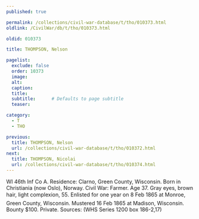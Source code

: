 ```yaml
---
published: true

permalink: /collections/civil-war-database/t/tho/010373.html
oldlink: /CivilWar/db/t/tho/010373.html

oldid: 010373

title: THOMPSON, Nelson

pagelist:
  exclude: false
  order: 10373
  image: 
  alt:
  caption:
  title:
  subtitle:      # Defaults to page subtitle
  teaser:

category: 
  - T 
  - THO

previous:
  title: THOMPSON, Nelson
  url: /collections/civil-war-database/t/tho/010372.html  
next:
  title: THOMPSON, Nicolai
  url: /collections/civil-war-database/t/tho/010374.html   
---
```

WI 46th Inf Co A. Residence: Clarno, Green County, Wisconsin. Born in Christiania (now Oslo), Norway. Civil War: Farmer. Age 37. Gray eyes, brown hair, light complexion, 5&#146;5&#148;. Enlisted for one year on 8 Feb 1865 at Monroe, Green County, Wisconsin. Mustered 16 Feb 1865 at Madison, Wisconsin. Bounty $100. Private. Sources: (WHS Series 1200 box 186-2,17)